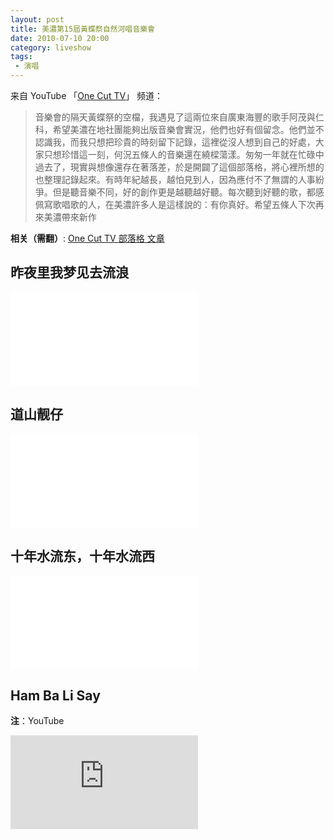 ```yaml
---
layout: post
title: 美濃第15屆黃蝶祭自然河唱音樂會
date: 2010-07-10 20:00
category: liveshow
tags:
 - 演唱
---
```

来自 YouTube 「[One Cut TV](https://www.youtube.com/watch?v=9vMJYVrqVVU)」 频道：

> 音樂會的隔天黃蝶祭的空檔，我遇見了這兩位來自廣東海豐的歌手阿茂與仁科，希望美濃在地社團能夠出版音樂會實況，他們也好有個留念。他們並不認識我，而我只想把珍貴的時刻留下記錄，這裡從沒人想到自己的好處，大家只想珍惜這一刻，何況五條人的音樂還在繞樑蕩漾。匆匆一年就在忙碌中過去了，現實與想像還存在著落差，於是開闢了這個部落格，將心裡所想的也整理記錄起來。有時年紀越長，越怕見到人，因為應付不了無謂的人事紛爭。但是聽音樂不同，好的創作更是越聽越好聽。每次聽到好聽的歌，都感佩寫歌唱歌的人，在美濃許多人是這樣說的：有你真好。希望五條人下次再來美濃帶來新作

**相关（需翻）**: 
[One Cut TV 部落格 文章](https://onecuttv.blogspot.com/search?q=%E4%BA%94%E6%A2%9D%E4%BA%BA)

## 昨夜里我梦见去流浪

<div class="iframe-container">
<iframe class="responsive-iframe" src="//player.bilibili.com/player.html?aid=754022667&bvid=BV1Gk4y1m71M&cid=218616241&page=1" frameborder="no" allowfullscreen="true"></iframe>
</div>

## 道山靓仔

<div class="iframe-container">
<iframe class="responsive-iframe" src="//player.bilibili.com/player.html?aid=584043799&bvid=BV1nz4y1Q7Qs&cid=217333644&page=1" frameborder="no" allowfullscreen="true"></iframe>
</div>

## 十年水流东，十年水流西

<div class="iframe-container">
<iframe class="responsive-iframe" src="//player.bilibili.com/player.html?aid=499031462&bvid=BV1wK411n7n2&cid=217718917&page=1" frameborder="no" allowfullscreen="true"></iframe>
</div>

## Ham Ba Li Say
**注**：YouTube

<div class="iframe-container">
<iframe class="responsive-iframe" src="https://www.youtube.com/embed/rBSEW46CyI8" frameborder="no" allowfullscreen="true"></iframe>
</div>